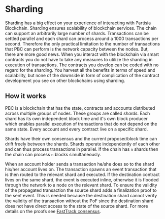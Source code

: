 # Sharding 


Sharding has a big effect on your experience of interacting with Partisia Blockchain. Sharding ensures scalability of blockchain services. The chain can support an arbitrarily large number of shards. Transactions can be settled parallel and each shard can process around a 1000 transactions per second. Therefore the only practical limitation to  the number of transactions that PBC can perform is the network capacity between the nodes.
But, there are more good news. When you interact with the blockchain via smart contracts you do not have to take any measures to utilize the sharding in execution of transactions. The contracts you develop can be coded with no regard for the sharding. You harvest all the benefits in terms of speed and scalability, but none of the downside in form of complication of the contract development you see on other blockchains using sharding.

## How it works 


PBC is a blockchain that has the state, contracts and accounts distributed across multiple groups of nodes. These groups are called *shards*. Each shard has its own independent block time and it's own block producer which  enables parallel execution of transactions that do not depend on the same state. Every account and every contract live on a specific shard.

Shards have their own consensus and the current proposer/block time can drift freely between the shards. 
Shards operate independently of each other and can thus process transactions in parallel. If the chain has `n` shards then the chain can process `n` blocks simultaneously. 

When an account holder sends a transaction he/she does so to the shard his/her account lives on. The transaction spawns an event transaction that is then routed to the relevant shard and executed. If the destination contract lives on the same shard, the event is executed inline, otherwise it is flooded through the network to a node on the relevant shard. To ensure the validity of the propagated transaction the source shard adds a finalization proof to the sent event. This is needed because the destination shard cannot verify the validity of the transaction without the PoF since the destination shard does not have direct access to the state of the source shard. For more details on the proofs see [FastTrack consensus](consensus.md).

